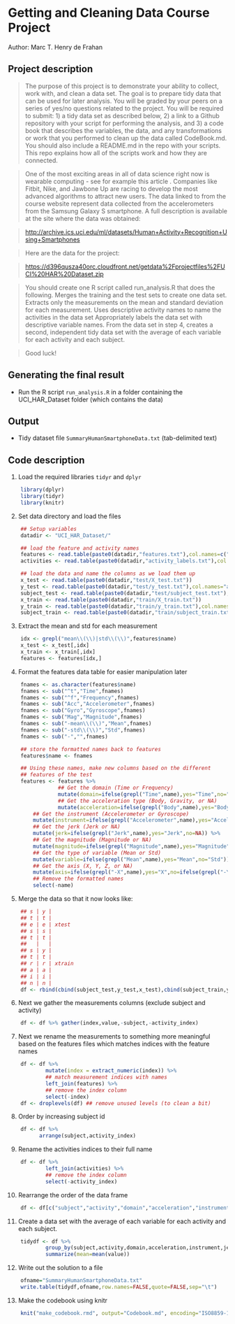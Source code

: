 Getting and Cleaning Data Course Project
========================================
Author: Marc T. Henry de Frahan

Project description
-------------------

> The purpose of this project is to demonstrate your ability to collect, work with, and clean a data set. The goal is to prepare tidy data that can be used for later analysis. You will be graded by your peers on a series of yes/no questions related to the project. You will be required to submit: 1) a tidy data set as described below, 2) a link to a Github repository with your script for performing the analysis, and 3) a code book that describes the variables, the data, and any transformations or work that you performed to clean up the data called CodeBook.md. You should also include a README.md in the repo with your scripts. This repo explains how all of the scripts work and how they are connected.

> One of the most exciting areas in all of data science right now is wearable computing - see for example this article . Companies like Fitbit, Nike, and Jawbone Up are racing to develop the most advanced algorithms to attract new users. The data linked to from the course website represent data collected from the accelerometers from the Samsung Galaxy S smartphone. A full description is available at the site where the data was obtained:

> http://archive.ics.uci.edu/ml/datasets/Human+Activity+Recognition+Using+Smartphones

> Here are the data for the project:

> https://d396qusza40orc.cloudfront.net/getdata%2Fprojectfiles%2FUCI%20HAR%20Dataset.zip

> You should create one R script called run_analysis.R that does the following.
> Merges the training and the test sets to create one data set.
> Extracts only the measurements on the mean and standard deviation for each measurement.
> Uses descriptive activity names to name the activities in the data set
> Appropriately labels the data set with descriptive variable names.
> From the data set in step 4, creates a second, independent tidy data set with the average of each variable for each activity and each subject.

> Good luck!


Generating the final result
-------------------------------

* Run the R script `run_analysis.R` in a folder containing the UCI_HAR_Dataset folder (which contains the data)


Output
----------------
* Tidy dataset file `SummaryHumanSmartphoneData.txt` (tab-delimited text)

Code description
----------------

1) Load the required libraries `tidyr` and `dplyr`
```r
    library(dplyr)
    library(tidyr)
    library(knitr)
```

2) Set data directory and load the files
```r
    ## Setup variables
    datadir <- "UCI_HAR_Dataset/"

    ## load the feature and activity names
    features <- read.table(paste0(datadir,"features.txt"),col.names=c("index","name"))
    activities <- read.table(paste0(datadir,"activity_labels.txt"),col.names=c("activity_index","activity"))

    ## load the data and name the columns as we load them up
    x_test <- read.table(paste0(datadir,"test/X_test.txt"))
    y_test <- read.table(paste0(datadir,"test/y_test.txt"),col.names="activity_index")
    subject_test <- read.table(paste0(datadir,"test/subject_test.txt"),col.names="subject")
    x_train <- read.table(paste0(datadir,"train/X_train.txt"))
    y_train <- read.table(paste0(datadir,"train/y_train.txt"),col.names="activity_index")
    subject_train <- read.table(paste0(datadir,"train/subject_train.txt"),col.names="subject")
```

3) Extract the mean and std for each measurement
```r
    idx <- grepl("mean\\(\\)|std\\(\\)",features$name)
    x_test <- x_test[,idx]
    x_train <- x_train[,idx]
    features <- features[idx,]
```

4) Format the features data table for easier manipulation later
```r
    fnames <- as.character(features$name)
    fnames <- sub("^t","Time",fnames)
    fnames <- sub("^f","Frequency",fnames)
    fnames <- sub("Acc","Accelerometer",fnames)
    fnames <- sub("Gyro","Gyroscope",fnames)
    fnames <- sub("Mag","Magnitude",fnames)
    fnames <- sub("-mean\\(\\)","Mean",fnames)
    fnames <- sub("-std\\(\\)","Std",fnames)
    fnames <- sub("-","",fnames)

    ## store the formatted names back to features
    features$name <- fnames

    ## Using these names, make new columns based on the different
    ## features of the test
    features <- features %>%
             	## Get the domain (Time or Frequency)
                mutate(domain=ifelse(grepl("Time",name),yes="Time",no="Frequency")) %>%
                ## Get the acceleration type (Body, Gravity, or NA)
                mutate(acceleration=ifelse(grepl("Body",name),yes="Body",no=ifelse(grepl("Gravity",name),yes="Gravity",no=NA))) %>%
 		## Get the instrument (Accelerometer or Gyroscope)
		mutate(instrument=ifelse(grepl("Accelerometer",name),yes="Accelerometer",no="Gyroscope")) %>%
		## Get the jerk (Jerk or NA)
		mutate(jerk=ifelse(grepl("Jerk",name),yes="Jerk",no=NA)) %>%
		## Get the magnitude (Magnitude or NA)
		mutate(magnitude=ifelse(grepl("Magnitude",name),yes="Magnitude",no=NA)) %>%
		## Get the type of variable (Mean or Std)
		mutate(variable=ifelse(grepl("Mean",name),yes="Mean",no="Std")) %>%
		## Get the axis (X, Y, Z, or NA)
		mutate(axis=ifelse(grepl("-X",name),yes="X",no=ifelse(grepl("-Y",name),yes="Y",no=ifelse(grepl("-Z",name),yes="Z",no=NA)))) %>%
		## Remove the formatted names
		select(-name)
```

5) Merge the data so that it now looks like:
```r
    ## s | y |
    ## t | t |
    ## e | e | xtest
    ## s | s |
    ## t | t |
    ##   |   |
    ## s | y |
    ## t | t |
    ## r | r | xtrain
    ## a | a |
    ## i | i |
    ## n | n |
    df <- rbind(cbind(subject_test,y_test,x_test),cbind(subject_train,y_train,x_train))
```

6) Next we gather the measurements columns (exclude subject and activity)
```r
    df <- df %>% gather(index,value,-subject,-activity_index)
```

7) Next we rename the measurements to something more meaningful based on the features files which matches indices with the feature names
```r
    df <- df %>%
            mutate(index = extract_numeric(index)) %>%
            ## match measurement indices with names
            left_join(features) %>%
            ## remove the index column
            select(-index)
    df <- droplevels(df) ## remove unused levels (to clean a bit)
```

8) Order by increasing subject id
```r
    df <- df %>%
          arrange(subject,activity_index)
```

9) Rename the activities indices to their full name
```r
    df <- df %>%
            left_join(activities) %>%
            ## remove the index column
            select(-activity_index)
```

10) Rearrange the order of the data frame
```r
    df <- df[c("subject","activity","domain","acceleration","instrument","jerk","magnitude","axis","variable","value")]
```

11) Create a data set with the average of each variable for each activity and each subject.
```r
    tidydf <- df %>%
            group_by(subject,activity,domain,acceleration,instrument,jerk,magnitude,axis,variable) %>%
            summarize(mean=mean(value))
```

12) Write out the solution to a file
```r
    ofname="SummaryHumanSmartphoneData.txt"
    write.table(tidydf,ofname,row.names=FALSE,quote=FALSE,sep="\t")
```

13) Make the codebook using knitr
```r
    knit("make_codebook.rmd", output="Codebook.md", encoding="ISO8859-1", quiet=TRUE)
```